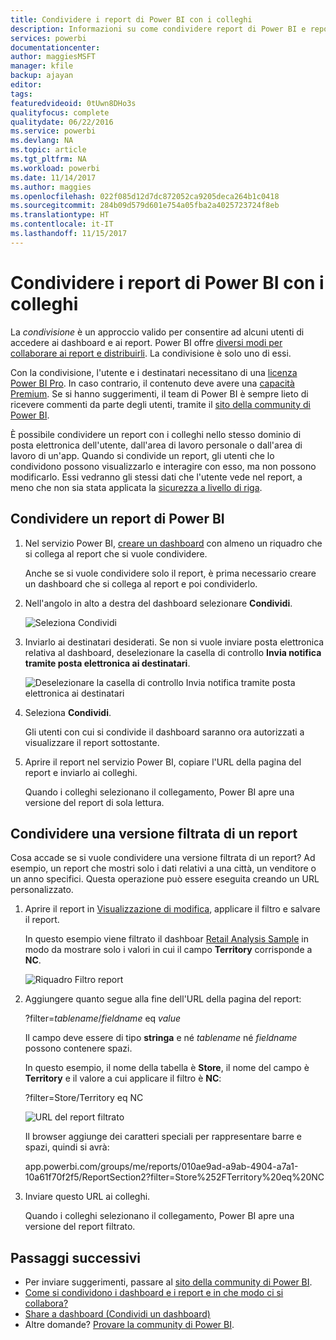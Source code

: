 ```yaml
---
title: Condividere i report di Power BI con i colleghi
description: Informazioni su come condividere report di Power BI e report filtrati con i colleghi all'interno dell'organizzazione.
services: powerbi
documentationcenter: 
author: maggiesMSFT
manager: kfile
backup: ajayan
editor: 
tags: 
featuredvideoid: 0tUwn8DHo3s
qualityfocus: complete
qualitydate: 06/22/2016
ms.service: powerbi
ms.devlang: NA
ms.topic: article
ms.tgt_pltfrm: NA
ms.workload: powerbi
ms.date: 11/14/2017
ms.author: maggies
ms.openlocfilehash: 022f085d12d7dc872052ca9205deca264b1c0418
ms.sourcegitcommit: 284b09d579d601e754a05fba2a4025723724f8eb
ms.translationtype: HT
ms.contentlocale: it-IT
ms.lasthandoff: 11/15/2017
---
```

# <a name="share-power-bi-reports-with-your-coworkers"></a>Condividere i report di Power BI con i colleghi
La *condivisione* è un approccio valido per consentire ad alcuni utenti di accedere ai dashboard e ai report. Power BI offre [diversi modi per collaborare ai report e distribuirli](service-how-to-collaborate-distribute-dashboards-reports.md). La condivisione è solo uno di essi.

Con la condivisione, l'utente e i destinatari necessitano di una [licenza Power BI Pro](service-free-vs-pro.md). In caso contrario, il contenuto deve avere una [capacità Premium](service-premium.md). Se si hanno suggerimenti, il team di Power BI è sempre lieto di ricevere commenti da parte degli utenti, tramite il [sito della community di Power BI](https://community.powerbi.com/).

È possibile condividere un report con i colleghi nello stesso dominio di posta elettronica dell'utente, dall'area di lavoro personale o dall'area di lavoro di un'app. Quando si condivide un report, gli utenti che lo condividono possono visualizzarlo e interagire con esso, ma non possono modificarlo. Essi vedranno gli stessi dati che l'utente vede nel report, a meno che non sia stata applicata la [sicurezza a livello di riga](service-admin-rls.md). 

## <a name="share-a-power-bi-report"></a>Condividere un report di Power BI
1. Nel servizio Power BI, [creare un dashboard](service-dashboard-create.md) con almeno un riquadro che si collega al report che si vuole condividere. 
   
    Anche se si vuole condividere solo il report, è prima necessario creare un dashboard che si collega al report e poi condividerlo. 

1. Nell'angolo in alto a destra del dashboard selezionare **Condividi**.

     ![Seleziona Condividi](media/service-share-reports/power-bi-share-upper-right.png)
  
2. Inviarlo ai destinatari desiderati. Se non si vuole inviare posta elettronica relativa al dashboard, deselezionare la casella di controllo **Invia notifica tramite posta elettronica ai destinatari**.

     ![Deselezionare la casella di controllo Invia notifica tramite posta elettronica ai destinatari](media/service-share-reports/power-bi-share-dont-send-mail.png)

4. Seleziona **Condividi**.

      Gli utenti con cui si condivide il dashboard saranno ora autorizzati a visualizzare il report sottostante. 

1. Aprire il report nel servizio Power BI, copiare l'URL della pagina del report e inviarlo ai colleghi. 
   
    Quando i colleghi selezionano il collegamento, Power BI apre una versione del report di sola lettura.

## <a name="share-a-filtered-version-of-a-report"></a>Condividere una versione filtrata di un report
Cosa accade se si vuole condividere una versione filtrata di un report? Ad esempio, un report che mostri solo i dati relativi a una città, un venditore o un anno specifici. Questa operazione può essere eseguita creando un URL personalizzato.

1. Aprire il report in [Visualizzazione di modifica](service-reading-view-and-editing-view.md), applicare il filtro e salvare il report.
   
   In questo esempio viene filtrato il dashboar [Retail Analysis Sample](sample-tutorial-connect-to-the-samples.md) in modo da mostrare solo i valori in cui il campo **Territory** corrisponde a **NC**.
   
   ![Riquadro Filtro report](media/service-share-reports/power-bi-filter-report2.png)
2. Aggiungere quanto segue alla fine dell'URL della pagina del report:
   
   ?filter=*tablename*/*fieldname* eq *value*
   
    Il campo deve essere di tipo **stringa** e né *tablename* né *fieldname* possono contenere spazi.
   
   In questo esempio, il nome della tabella è **Store**, il nome del campo è **Territory** e il valore a cui applicare il filtro è **NC**:
   
    ?filter=Store/Territory eq NC
   
   ![URL del report filtrato](media/service-share-reports/power-bi-filter-url3.png)
   
   Il browser aggiunge dei caratteri speciali per rappresentare barre e spazi, quindi si avrà:
   
   app.powerbi.com/groups/me/reports/010ae9ad-a9ab-4904-a7a1-10a61f70f2f5/ReportSection2?filter=Store%252FTerritory%20eq%20NC
3. Inviare questo URL ai colleghi. 
   
   Quando i colleghi selezionano il collegamento, Power BI apre una versione del report filtrato.

## <a name="next-steps"></a>Passaggi successivi
* Per inviare suggerimenti, passare al [sito della community di Power BI](https://community.powerbi.com/).
* [Come si condividono i dashboard e i report e in che modo ci si collabora?](service-how-to-collaborate-distribute-dashboards-reports.md)
* [Share a dashboard (Condividi un dashboard)](service-share-dashboards.md)
* Altre domande? [Provare la community di Power BI](http://community.powerbi.com/).

